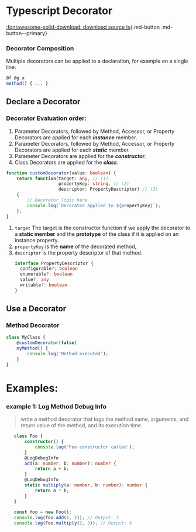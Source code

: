 # Typescript Decorator
[:fontawesome-solid-download: download source ts](scripts/decorator.ts){.md-button  .md-button--primary}
### Decorator Composition
Multiple decorators can be applied to a declaration, for example on a single line:
```typescript
@f @g x
method() { ... }
```

## Declare a Decorator

### Decorator Evaluation order:
1. Parameter Decorators, followed by Method, Accessor, or Property Decorators are applied for each _**instance**_ member.
2. Parameter Decorators, followed by Method, Accessor, or Property Decorators are applied for each **_static_** member.
3. Parameter Decorators are applied for the **_constructor_**.
4. Class Decorators are applied for the _**class**_.


```typescript linenums="1"
function customDecorator(value: boolean) {
    return function(target: any, // (1)
                    propertyKey: string, // (2) 
                    descriptor: PropertyDescriptor) // (3) 
    { 
        // Decorator logic here
        console.log(`Decorator applied to ${propertyKey}`);
    };
}
```

1. `target`  The target is the constructor function if we apply the decorator to a **static member** and the **prototype** of the class if it is applied on an instance property.
2. `propertyKey` is the **name** of the decorated method,
3. `descriptor` is the property descriptor of that method.
   ```typescript
   interface PropertyDescriptor {     
     configurable?: boolean     
     enumerable?: boolean     
     value?: any     
     writable?: boolean
   }
   ```


## Use a Decorator
### Method Decorator
```typescript linenums="1"
class MyClass {
    @customDecorator(false)
    myMethod() {
        console.log('Method executed');
    }
}
```


# Examples:
### example 1: Log Method Debug Info
> write a method decorator that logs the method name, arguments, and return value of the method, and its execution time.

```typescript linenums="1"
   class Foo {
       constructor() {
           console.log('Foo constructor called');
       }
       @LogDebugInfo
       add(a: number, b: number): number {
           return a + b;
       }
       @LogDebugInfo
       static multiply(a: number, b: number): number {
           return a * b;
       }
   }
   
   const foo = new Foo();
   console.log(foo.add(1, 2)); // Output: 3
   console.log(Foo.multiply(2, 3)); // Output: 6
```